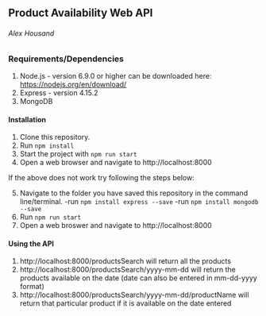 ## Product Availability Web API 
###### Alex Housand

### Requirements/Dependencies
1. Node.js - version 6.9.0 or higher can be downloaded here: https://nodejs.org/en/download/
2. Express - version 4.15.2
3. MongoDB

#### Installation
1) Clone this repository.
2) Run `npm install`
3) Start the project with `npm run start`
4) Open a web browser and navigate to http://localhost:8000

If the above does not work try following the steps below:

5) Navigate to the folder you have saved this repository in the command line/terminal.
  -run `npm install express --save`
  -run `npm install mongodb --save`
6) Run `npm run start`
7) Open a web broswer and navigate to http://localhost:8000

#### Using the API
1) http://localhost:8000/productsSearch will return all the products
2) http://localhost:8000/productsSearch/yyyy-mm-dd will return the products available on the date (date can also be entered in mm-dd-yyyy format)
3) http://localhost:8000/productsSearch/yyyy-mm-dd/productName will return that particular product if it is available on the date entered 
